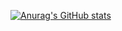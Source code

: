 [![Anurag's GitHub stats](https://github-readme-stats.vercel.app/api?username=anuraghazra&bg_color=1e1e2e&text_color=cdd6f4&icon_color=cba6f7&title_color=94e2d5)](https://github.com/anuraghazra/github-readme-stats)
